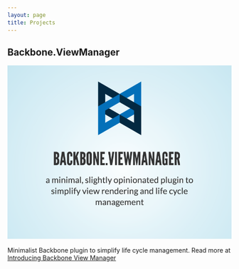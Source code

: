 ```yaml
---
layout: page
title: Projects
---
```


## Backbone.ViewManager
[![Backbone.ViewManager Slides](/public/projects/backbone.viewmanager.png)](https://github.com/nnance/backbone-viewmanager)

Minimalist Backbone plugin to simplify life cycle management.  Read more at [Introducing Backbone View Manager](/2014/11/24/introducing-backbone-view-manager/)
